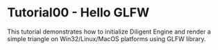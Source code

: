 # Tutorial00 - Hello GLFW

This tutorial demonstrates how to initialize Diligent Engine and render a simple triangle on Win32/Linux/MacOS platforms using GLFW library. 

